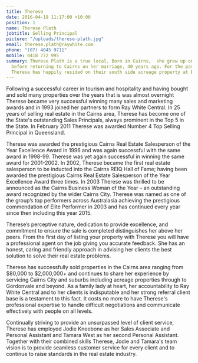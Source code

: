 ```yaml
---
title: Therese
date: 2016-04-19 11:17:00 +10:00
position: 1
name: Therese Plath
jobtitle: Selling Principal
picture: "/uploads/therese-plath.jpg"
email: therese.plath@raywhite.com
phone: "(07) 4045 9711"
mobile: 0418 772 995
summary: Therese Plath is a true local. Born in Cairns,  she grew up on the Tablelands
  before returning to Cairns on her marriage, 40 years ago. For the past 30 years,
  Therese has happily resided on their south side acreage property at Edmonton.
---
```


Following a successful career in tourism and hospitality and having bought and sold many properties over the years that is was almost overnight Therese became very successful winning many sales and marketing awards and in 1993 joined her partners to form Ray White Central. In 25 years of selling real estate in the Cairns area, Therese has become one of the State's outstanding Sales Principals, always prominent in the Top 5 in the State. In February 2011 Therese was awarded Number 4 Top Selling Principal in Queensland.

Therese was awarded the prestigious Cairns Real Estate Salesperson of the Year Excellence Award in 1996 and was again successful with the same award in 1998-99. Therese was yet again successful in winning the same award for 2001-2002. In 2002, Therese became the first real estate salesperson to be inducted into the Cairns REIQ Hall of Fame; having been awarded the prestigious Cairns Real Estate Salesperson of the Year Excellence Award three times. In 2003 Therese was thrilled to be announced as the Cairns Business Woman of the Year – an outstanding award recognized by the wider Cairns City. Therese was named as one of the group’s top performers across Australasia achieving the prestigious commendation of Elite Performer in 2003 and has continued every year since then including this year 2015.

Therese’s perceptive nature, dedication to provide excellence, and commitment to ensure the sale is completed distinguishes her above her peers. From the first day of listing your property with Therese you will have a professional agent on the job giving you accurate feedback. She has an honest, caring and friendly approach in advising her clients the best solution to solve their real estate problems.

Therese has successfully sold properties in the Cairns area ranging from $80,000 to $2,000,000+ and continues to share her experience by servicing Cairns City and suburbs including acreage properties through to Gordonvale and beyond. As a family lady at heart, her accountability to Ray White Central and to her clients is indisputable and her strong referral client base is a testament to this fact. It costs no more to have Therese's professional expertise to handle difficult negotiations and communicate effectively with people on all levels.

Continually striving to provide an unsurpassed level of client service, Therese has employed Jodie Kneebone as her Sales Associate and Personal Assistant and Tamara West as her second Personal Assistant. Together with their combined skills Therese, Jodie and Tamara's team vision is to provide seamless customer service for every client and to continue to raise standards in the real estate industry.
